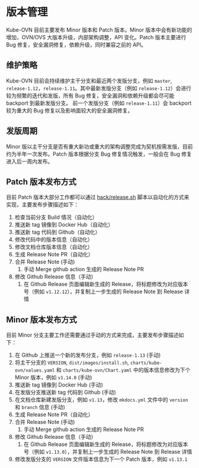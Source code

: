 # 版本管理

Kube-OVN 目前主要发布 Minor 版本和 Patch 版本。Minor 版本中会有新功能的增加，OVN/OVS 大版本升级，内部架构调整，API 变化。Patch 版本主要进行 Bug 修复，安全漏洞修复，依赖升级，同时兼容之前的 API。

## 维护策略

Kube-OVN 目前会持续维护主干分支和最近两个发版分支，例如 `master`, `release-1.12`，`release-1.11`。其中最新发版分支（例如 `release-1.12`）会进行较为频繁的迭代和发版，所有 Bug 修复，安全漏洞和依赖升级都会尽可能 backport 到最新发版分支。
前一个发版分支（例如 `release-1.11`）会 backport 较为重大的 Bug 修复以及影响面较大的安全漏洞修复。

## 发版周期

Minor 版以主干分支是否有重大新功或重大的架构调整完成为契机按需发版，目前约为半年一次发布。Patch 版本根据分支 Bug 修复情况触发，一般会在 Bug 修复进入后一周内发布。

## Patch 版本发布方式

目前 Patch 版本大部分工作都可以通过 [hack/release.sh](https://github.com/kubeovn/kube-ovn/blob/release-1.12/hack/release.sh) 脚本以自动化的方式来实现，主要发布步骤描述如下：

1. 检查当前分支 Build 情况（自动化）
2. 推送新 tag 镜像到 Docker Hub（自动化）
3. 推送新 tag 代码到 Github（自动化）
4. 修改代码中的版本信息（自动化）
5. 修改文档仓库版本信息（自动化）
6. 生成 Release Note PR（自动化）
7. 合并 Release Note (手动)
   1. 手动 Merge github action 生成的 Release Note PR
8. 修改 Github Release 信息（手动）
   1. 在 Github Release 页面编辑新生成的 Release，将标题修改为对应版本号（例如 `v1.12.12`），并复制上一步生成的 Release Note 到 Release 详情

## Minor 版本发布方式

目前 Minor 分支主要工作还需要通过手动的方式来完成，主要发布步骤描述如下：

1. 在 Github 上推送一个新的发布分支，例如 `release-1.13` (手动)
2. 将主干分支的 `VERSION`, `dist/images/install.sh`, `charts/kube-ovn/values.yaml` 和 `charts/kube-ovn/Chart.yaml` 中的版本信息修改为下个 Minor 版本，例如 `v1.14.0` (手动)
3. 推送新 tag 镜像到 Docker Hub (手动)
4. 在发版分支推送新 tag 代码到 Github (手动)
5. 在文档仓库新建发版分支，例如 `v1.13`，修改 `mkdocs.yml` 文件中的 `version` 和 `branch` 信息 (手动)
6. 生成 Release Note PR（自动化）
7. 合并 Release Note (手动)
   1. 手动 Merge github action 生成的 Release Note PR
8. 修改 Github Release 信息（手动）
   1. 在 Github Release 页面编辑新生成的 Release，将标题修改为对应版本号（例如 `v1.13.0`），并复制上一步生成的 Release Note 到 Release 详情
9. 修改发版分支的 `VERSION` 文件版本信息为下一个 Patch 版本，例如 `v1.13.1`